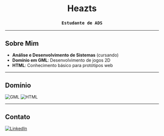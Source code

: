 <div align="center">
  
# Heazts 
### `Estudante de ADS`

</div>

---

## **Sobre Mim**  
- **Análise e Desenvolvimento de Sistemas** (cursando)  
- **Domínio em GML**: Desenvolvimento de jogos 2D  
- **HTML**: Conhecimento básico para protótipos web  

---

## **Domínio**  
![GML](https://img.shields.io/badge/-GML-000000?style=for-the-badge&logo=GameMaker&logoColor=white)
![HTML](https://img.shields.io/badge/-HTML-E34F26?style=for-the-badge&logo=html5&logoColor=white)

---

## **Contato**  
[![LinkedIn](https://img.shields.io/badge/-LinkedIn-0077B5?style=for-the-badge&logo=linkedin)](https://linkedin.com/in/seu-linkedin)
